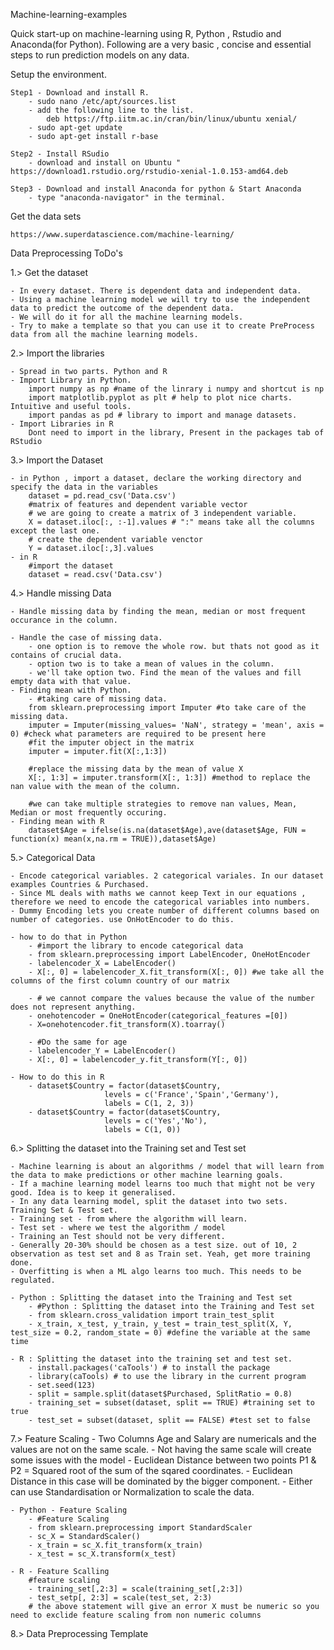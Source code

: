 
Machine-learning-examples

Quick start-up on machine-learning using R, Python , Rstudio and Anaconda(for Python). Following are a very basic , concise and essential steps to run prediction models on any data.  

Setup the environment.

	Step1 - Download and install R. 
		- sudo nano /etc/apt/sources.list
		- add the following line to the list. 
			deb https://ftp.iitm.ac.in/cran/bin/linux/ubuntu xenial/
		- sudo apt-get update
		- sudo apt-get install r-base

	Step2 - Install RSudio
		- download and install on Ubuntu " https://download1.rstudio.org/rstudio-xenial-1.0.153-amd64.deb

	Step3 - Download and install Anaconda for python & Start Anaconda
		- type "anaconda-navigator" in the terminal.


Get the data sets 

	https://www.superdatascience.com/machine-learning/


Data Preprocessing ToDo's

1.> Get the dataset

	- In every dataset. There is dependent data and independent data. 
	- Using a machine learning model we will try to use the independent data to predict the outcome of the dependent data. 
	- We will do it for all the machine learning models. 
	- Try to make a template so that you can use it to create PreProcess data from all the machine learning models. 


2.> Import the libraries

	- Spread in two parts. Python and R
	- Import Library in Python. 
		import numpy as np #name of the linrary i numpy and shortcut is np
		import matplotlib.pyplot as plt # help to plot nice charts. Intuitive and useful tools. 
		import pandas as pd # library to import and manage datasets.
	- Import Libraries in R
		Dont need to import in the library, Present in the packages tab of RStudio


3.> Import the Dataset
	
	- in Python , import a dataset, declare the working directory and specify the data in the variables
		dataset = pd.read_csv('Data.csv')
		#matrix of features and dependent variable vector
		# we are going to create a matrix of 3 independent variable. 
		X = dataset.iloc[:, :-1].values # ":" means take all the columns except the last one. 
		# create the dependent variable venctor
		Y = dataset.iloc[:,3].values
	- in R
		#import the dataset
		dataset = read.csv('Data.csv')

4.> Handle missing Data 

	- Handle missing data by finding the mean, median or most frequent occurance in the column.

	- Handle the case of missing data. 
		- one option is to remove the whole row. but thats not good as it contains of crucial data. 
		- option two is to take a mean of values in the column.
		- we'll take option two. Find the mean of the values and fill empty data with that value.  
	- Finding mean with Python.
		- #taking care of missing data. 
		from sklearn.preprocessing import Imputer #to take care of the missing data.
		imputer = Imputer(missing_values= 'NaN', strategy = 'mean', axis = 0) #check what parameters are required to be present here 
		#fit the imputer object in the matrix
		imputer = imputer.fit(X[:,1:3])

		#replace the missing data by the mean of value X
		X[:, 1:3] = imputer.transform(X[:, 1:3]) #method to replace the nan value with the mean of the column.

		#we can take multiple strategies to remove nan values, Mean, Median or most frequently occuring.
	- Finding mean with R
		dataset$Age = ifelse(is.na(dataset$Age),ave(dataset$Age, FUN = function(x) mean(x,na.rm = TRUE)),dataset$Age)



5.> Categorical Data

	- Encode categorical variables. 2 categorical variales. In our dataset examples Countries & Purchased.
	- Since ML deals with maths we cannot keep Text in our equations , therefore we need to encode the categorical variables into numbers.
	- Dummy Encoding lets you create number of different columns based on number of categories. use OnHotEncoder to do this.

	- how to do that in Python
		- #import the library to encode categorical data
		- from sklearn.preprocessing import LabelEncoder, OneHotEncoder
		- labelencoder_X = LabelEncoder()
		- X[:, 0] = labelencoder_X.fit_transform(X[:, 0]) #we take all the columns of the first column country of our matrix

		- # we cannot compare the values because the value of the number does not represent anything. 
		- onehotencoder = OneHotEncoder(categorical_features =[0])
		- X=onehotencoder.fit_transform(X).toarray()

		- #Do the same for age
		- labelencoder_Y = LabelEncoder()
		- X[:, 0] = labelencoder_y.fit_transform(Y[:, 0])  
	
	- How to do this in R
		- dataset$Country = factor(dataset$Country,
                         levels = c('France','Spain','Germany'),
                         labels = C(1, 2, 3))
		- dataset$Country = factor(dataset$Country,
                         levels = c('Yes','No'),
                         labels = C(1, 0))


6.> Splitting the dataset into the Training set and Test set
	
	- Machine learning is about an algorithms / model that will learn from the data to make predictions or other machine learning goals.
	- If a machine learning model learns too much that might not be very good. Idea is to keep it generalised.  
	- In any data learning model, split the dataset into two sets. Training Set & Test set.
	- Training set - from where the algorithm will learn.   
	- Test set - where we test the algorithm / model
	- Training an Test should not be very different.
	- Generally 20-30% should be chosen as a test size. out of 10, 2 observation as test set and 8 as Train set. Yeah, get more training done.   
	- Overfitting is when a ML algo learns too much. This needs to be regulated. 

	- Python : Splitting the dataset into the Training and Test set    
		- #Python : Splitting the dataset into the Training and Test set
		- from sklearn.cross_validation import train_test_split
		- x_train, x_test, y_train, y_test = train_test_split(X, Y, test_size = 0.2, random_state = 0) #define the variable at the same time

	- R : Splitting the dataset into the training set and test set.
		- install.packages('caTools') # to install the package
		- library(caTools) # to use the library in the current program
		- set.seed(123)
		- split = sample.split(dataset$Purchased, SplitRatio = 0.8)
		- training_set = subset(dataset, split == TRUE) #training set to true
		- test_set = subset(dataset, split == FALSE) #test set to false
		
7.> Feature Scaling 
	- Two Columns Age and Salary are numericals and the values are not on the same scale. 
	- Not having the same scale will create some issues with the model
	- Euclidean Distance between two points P1 & P2 =  Squared root of the sum of the sqared coordinates. 
	- Euclidean Distance in this case will be dominated by the bigger component. 
	- Either can use Standardisation or Normalization to scale the data.

	- Python - Feature Scaling
		- #Feature Scaling
		- from sklearn.preprocessing import StandardScaler
		- sc_X = StandardScaler()
		- x_train = sc_X.fit_transform(x_train)
		- x_test = sc_X.transform(x_test)

	- R - Feature Scalling 
		#feature scaling
		- training_set[,2:3] = scale(training_set[,2:3])
		- test_setp[, 2:3] = scale(test_set, 2:3)
		# the above statement will give an error X must be numeric so you need to exclide feature scaling from non numeric columns


8.> Data Preprocessing Template

